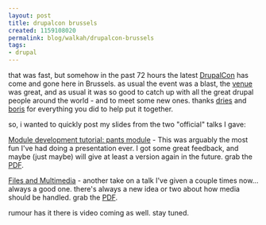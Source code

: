 ```yaml
--- 
layout: post
title: drupalcon brussels
created: 1159108020
permalink: blog/walkah/drupalcon-brussels
tags: 
- drupal
---
```

<p>that was fast, but somehow in the past 72 hours the latest <a href="http://drupalcon.org/">DrupalCon</a> has come and gone here in Brussels. as usual the event was a blast, the <a href="http://www.saplounge.be/">venue</a> was great, and as usual it was so good to catch up with all the great drupal people around the world - and to meet some new ones. thanks <a href="http://buytaert.net/">dries</a> and <a href="http://bmannconsulting.com/">boris</a> for everything you did to help put it together.</p>

<p>so, i wanted to quickly post my slides from the two "official" talks I gave:</p>

<p><a href="http://drupalcon.org/node/28">Module development tutorial: pants module</a> - This was arguably the most fun I've had doing a presentation ever. I got some great feedback, and maybe (just maybe) will give at least a version again in the future. grab the <a href="http://walkah.net/files/pants-module.pdf">PDF</a>.</p>

<p><a href="http://drupalcon.org/node/27">Files and Multimedia</a> - another take on a talk I've given a couple times now... always a good one. there's always a new idea or two about how media should be handled. grab the <a href="http://walkah.net/files/files-multimedia.pdf" >PDF</a>.</p>

<p>rumour has it there is video coming as well. stay tuned.</p>
